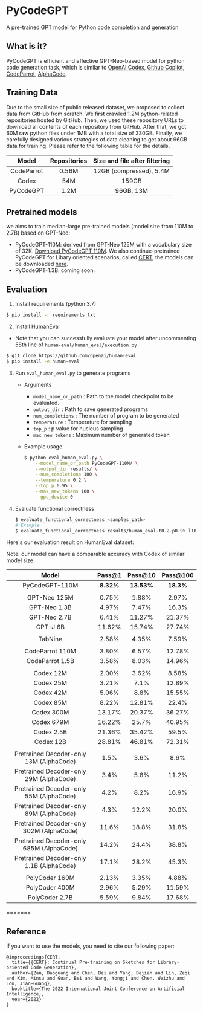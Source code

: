 # PyCodeGPT
A pre-trained GPT model for Python code completion and generation

## What is it?

PyCodeGPT is efficient and effective GPT-Neo-based model for python code generation task, which is similar to [OpenAI Codex](https://openai.com/blog/openai-codex/), [Github Copliot](https://copilot.github.com/), [CodeParrot](https://huggingface.co/blog/codeparrot), [AlphaCode](https://deepmind.com/blog/article/Competitive-programming-with-AlphaCode).

## Training Data
Due to the small size of public released dataset, we proposed to collect data from GitHub from scratch. We first crawled 1.2M python-related repositories hosted by GitHub. Then, we used these repository URLs to download all contents of each repository from GitHub. After that, we got 60M raw python files under 1MB with a total size of 330GB. Finally, we carefully designed various strategies of data cleaning to get about 96GB data for training. Please refer to the following table for the details.

|Model|Repositories|Size and file after filtering|
|:------:|:---:|:---:|
| CodeParrot | 0.56M | 12GB (compressed), 5.4M |
| Codex | 54M | 159GB |
| PyCodeGPT | 1.2M | 96GB, 13M |


## Pretrained models

we aims to train median-large pre-trained models (model size from 110M to 2.7B) based on GPT-Neo:
- PyCodeGPT-110M: derived from GPT-Neo 125M with a vocabulary size of 32K. [Download PyCodeGPT 110M](https://github.com/microsoft/PyCodeGPT/releases/tag/PyCodeGPT-110M). We also continue-pretrained PyCodeGPT for Libary oriented scenarios, called [CERT](https://github.com/microsoft/PyCodeGPT/tree/main/cert), the models can be downloaded [here](https://github.com/microsoft/PyCodeGPT/releases). 
- PyCodeGPT-1.3B: coming soon.

## Evaluation
1. Install requirements (python 3.7)
```bash
$ pip install -r requirements.txt
```

2. Install [HumanEval](https://github.com/openai/human-eval)
- Note that you can successfully evaluate your model after uncommenting 58th line of `human-eval/human_eval/execution.py`
```bash
$ git clone https://github.com/openai/human-eval
$ pip install -e human-eval
```

3. Run `eval_human_eval.py` to generate programs
    - Arguments
        - `model_name_or_path` : Path to the model checkpoint to be evaluated. 
        - `output_dir` : Path to save generated programs
        - `num_completions` : The number of program to be generated
        - `temperature` : Temperature for sampling
        - `top_p` : p value for nucleus sampling
        - `max_new_tokens` : Maximum number of generated token
    - Example usage
        
        ```bash
        $ python eval_human_eval.py \
        	--model_name_or_path PyCodeGPT-110M/ \
        	--output_dir results/ \
        	--num_completions 100 \
        	--temperature 0.2 \
        	--top_p 0.95 \
        	--max_new_tokens 100 \
        	--gpu_device 0
        ```

4. Evaluate functional correctness
   ```bash
   $ evaluate_functional_correctness <samples_path>
   # Example
   $ evaluate_functional_correctness results/human_eval.t0.2.p0.95.l100.n100.samples.jsonl
   ```

Here's our evaluation result on HumanEval dataset:

Note: our model can have a comparable accuracy with Codex of similar model size.

|Model|Pass@1|Pass@10|Pass@100|
|:------:|:---:|:---:|:---:|
|PyCodeGPT-110M                             |**8.32%**  |**13.53%** |**18.3%**  |
|||||
|GPT-Neo 125M                               |0.75%  |1.88%  |2.97%  |
|GPT-Neo 1.3B                               |4.97%  |7.47%  |16.3%  |
|GPT-Neo 2.7B                               |6.41%  |11.27% |21.37% |
|GPT-J 6B                                   |11.62% |15.74% |27.74% |
|||||
|TabNine                                    |2.58%  |4.35%  |7.59%  |
|||||
|CodeParrot 110M                            |3.80%  |6.57%  |12.78% |
|CodeParrot 1.5B                            |3.58%  |8.03%  |14.96% |
|||||
|Codex 12M                                  |2.00%  |3.62%  |8.58%  |
|Codex 25M                                  |3.21%  |7.1%   |12.89% |
|Codex 42M                                  |5.06%  |8.8%   |15.55% |
|Codex 85M                                  |8.22%  |12.81% |22.4%  |
|Codex 300M                                 |13.17% |20.37% |36.27% |
|Codex 679M                                 |16.22% |25.7%  |40.95% |
|Codex 2.5B                                 |21.36% |35.42% |59.5%  |
|Codex 12B                                  |28.81% |46.81% |72.31% |
|||||
|Pretrained Decoder-only 13M (AlphaCode)    |1.5%   |3.6%   |8.6%   |
|Pretrained Decoder-only 29M (AlphaCode)    |3.4%   |5.8%   |11.2%  |
|Pretrained Decoder-only 55M (AlphaCode)    |4.2%   |8.2%   |16.9%  |
|Pretrained Decoder-only 89M (AlphaCode)    |4.3%   |12.2%  |20.0%  |
|Pretrained Decoder-only 302M (AlphaCode)   |11.6%  |18.8%  |31.8%  |
|Pretrained Decoder-only 685M (AlphaCode)   |14.2%  |24.4%  |38.8%  |
|Pretrained Decoder-only 1.1B (AlphaCode)   |17.1%  |28.2%  |45.3%  |
|||||
|PolyCoder 160M                             |2.13%  |3.35%  |4.88%  |
|PolyCoder 400M                             |2.96%  |5.29%  |11.59% |
|PolyCoder 2.7B                             |5.59%  |9.84%  |17.68% |

=======

## Reference
If you want to use the models, you need to cite our following paper:

```
@inproceedings{CERT,
  title={{CERT}: Continual Pre-training on Sketches for Library-oriented Code Generation},
  author={Zan, Daoguang and Chen, Bei and Yang, Dejian and Lin, Zeqi and Kim, Minsu and Guan, Bei and Wang, Yongji and Chen, Weizhu and Lou, Jian-Guang},
  booktitle={The 2022 International Joint Conference on Artificial Intelligence},
  year={2022}
}
```

